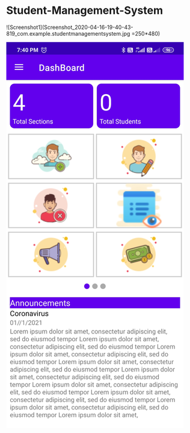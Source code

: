 # Student-Management-System

![Screenshot1](Screenshot_2020-04-16-19-40-43-819_com.example.studentmanagementsystem.jpg =250*480)

![Screenshot2](Screenshot_2020-04-16-19-40-49-952_com.example.studentmanagementsystem.jpg)
